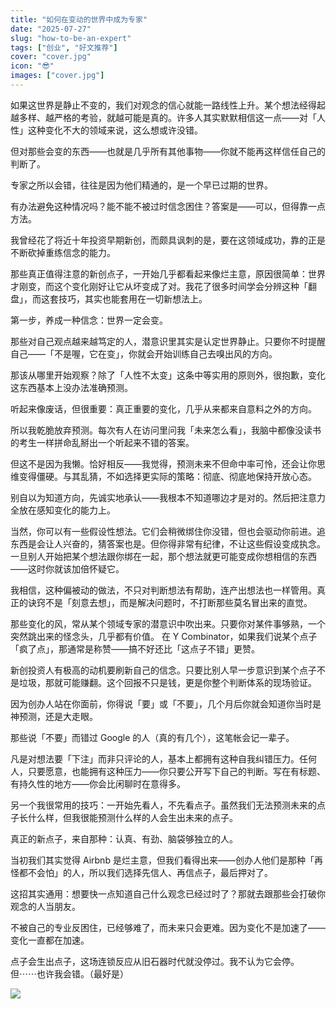 ```yaml
---
title: "如何在变动的世界中成为专家"
date: "2025-07-27"
slug: "how-to-be-an-expert"
tags: ["创业", "好文推荐"]
cover: "cover.jpg"
icon: "😎"
images: ["cover.jpg"]
---
```

如果这世界是静止不变的，我们对观念的信心就能一路线性上升。某个想法经得起越多样、越严格的考验，就越可能是真的。许多人其实默默相信这一点——对「人性」这种变化不大的领域来说，这么想或许没错。



但对那些会变的东西——也就是几乎所有其他事物——你就不能再这样信任自己的判断了。



专家之所以会错，往往是因为他们精通的，是一个早已过期的世界。



有办法避免这种情况吗？能不能不被过时信念困住？答案是——可以，但得靠一点方法。



我曾经花了将近十年投资早期新创，而颇具讽刺的是，要在这领域成功，靠的正是不断砍掉重练信念的能力。



那些真正值得注意的新创点子，一开始几乎都看起来像烂主意，原因很简单：世界才刚变，而这个变化刚好让它从坏变成了对。我花了很多时间学会分辨这种「翻盘」，而这套技巧，其实也能套用在一切新想法上。



第一步，养成一种信念：世界一定会变。



那些对自己观点越来越笃定的人，潜意识里其实是认定世界静止。只要你不时提醒自己——「不是喔，它在变」，你就会开始训练自己去嗅出风的方向。



那该从哪里开始观察？除了「人性不太变」这条中等实用的原则外，很抱歉，变化这东西基本上没办法准确预测。



听起来像废话，但很重要：真正重要的变化，几乎从来都来自意料之外的方向。



所以我乾脆放弃预测。每次有人在访问里问我「未来怎么看」，我脑中都像没读书的考生一样拼命乱掰出一个听起来不错的答案。



但这不是因为我懒。恰好相反——我觉得，预测未来不但命中率可怜，还会让你思维变得僵硬。与其乱猜，不如选择更实际的策略：彻底、彻底地保持开放心态。



别自以为知道方向，先诚实地承认——我根本不知道哪边才是对的。然后把注意力全放在感知变化的能力上。



当然，你可以有一些假设性想法。它们会稍微绑住你没错，但也会驱动你前进。追东西是会让人兴奋的，猜答案也是。但你得非常有纪律，不让这些假设变成执念。
一旦别人开始把某个想法跟你绑在一起，那个想法就更可能变成你想相信的东西——这时你就该加倍怀疑它。



我相信，这种偏被动的做法，不只对判断想法有帮助，连产出想法也一样管用。真正的诀窍不是「刻意去想」，而是解决问题时，不打断那些莫名冒出来的直觉。



那些变化的风，常从某个领域专家的潜意识中吹出来。只要你对某件事够熟，一个突然跳出来的怪念头，几乎都有价值。
在 Y Combinator，如果我们说某个点子「疯了点」，那通常是称赞——搞不好还比「这点子不错」更赞。



新创投资人有极高的动机要刷新自己的信念。只要比别人早一步意识到某个点子不是垃圾，那就可能赚翻。这个回报不只是钱，更是你整个判断体系的现场验证。



因为创办人站在你面前，你得说「要」或「不要」，几个月后你就会知道你当时是神预测，还是大走眼。



那些说「不要」而错过 Google 的人（真的有几个），这笔帐会记一辈子。



凡是对想法要「下注」而非只评论的人，基本上都拥有这种自我纠错压力。任何人，只要愿意，也能拥有这种压力——你只要公开写下自己的判断。写在有标题、有持久性的地方——你会比闲聊时在意得多。



另一个我很常用的技巧：一开始先看人，不先看点子。虽然我们无法预测未来的点子长什么样，但我很能预测什么样的人会生出未来的点子。



真正的新点子，来自那种：认真、有劲、脑袋够独立的人。



当初我们其实觉得 Airbnb 是烂主意，但我们看得出来——创办人他们是那种「再怪都不会怕」的人，所以我们选择先信人、再信点子，最后押对了。



这招其实通用：想要快一点知道自己什么观念已经过时了？那就去跟那些会打破你观念的人当朋友。



不被自己的专业反困住，已经够难了，而未来只会更难。因为变化不是加速了——变化一直都在加速。



点子会生出点子，这场连锁反应从旧石器时代就没停过。我不认为它会停。
但⋯⋯也许我会错。（最好是）




![](https://prod-files-secure.s3.us-west-2.amazonaws.com/112d0858-5090-4d34-a606-b75eb8d65fd2/46476355-9cf3-4e99-9b7a-3531bc426380/1000202064.png?X-Amz-Algorithm=AWS4-HMAC-SHA256&X-Amz-Content-Sha256=UNSIGNED-PAYLOAD&X-Amz-Credential=ASIAZI2LB466UDDO6J42%2F20251023%2Fus-west-2%2Fs3%2Faws4_request&X-Amz-Date=20251023T173214Z&X-Amz-Expires=3600&X-Amz-Security-Token=IQoJb3JpZ2luX2VjEJH%2F%2F%2F%2F%2F%2F%2F%2F%2F%2FwEaCXVzLXdlc3QtMiJHMEUCIHlB3i1z5Ukfo%2Bq8nWZRcZXBcmDqXd6u0rDlMKdIEODnAiEAsEXd8lX%2BrcwKaJeO5V2PWwBLszoH8DVIoq%2B2GhaTHicq%2FwMIShAAGgw2Mzc0MjMxODM4MDUiDHWaefSqnlltW2Dp5SrcA%2FXeDSDB2pmC3rFwlgeRnCvpO9z7gDXYTZu5JQVwJOXVdbF2cWMdkzApRNrMqP66LkwWKaLgHzK45Re%2FtLkDJ21skaZ5OOoZ8t4kwUbGSZpM4QY08Egf93J9bruvcZ8HpTzSPpWklsUL40w449pK3C1qwSmBekCZb%2B%2FAAlPrP2ILoxzMIIdvY%2Fe1h3la24DWP3CzZ65nZnM7GPCQkZTJp4varfyIZWAn4RLE%2BfSXsVeIff%2BKdJXed41bONS123D6Fdpa80Jkk%2F28JrrvFoJntP4h6YvqvPAsEAarp7VREuNw1PnhpBFu8vtE%2BQzQJ%2FwDLSN6MM%2Fng9G9TMfbb4K9k6zRi1KirVAmMs%2F%2FADH82Rhp2R0tXs5GAtE0sT13aFirv%2F%2FAVdkYuCELxqnt2t0dAb2jB4JWfhhls8FXgnaRrhUl6BO6WkXxUBkxfPbFwP9tvlAW4%2BX328cZ4YlqBe%2B1tMesV%2BcC%2Fp%2Funx%2B0lTkoYRFQnP%2BAFhSCqMRCL6WKRnwnsInm%2B6Z0Kwsmj%2BqjnJ2pN0gJiBtboEl7PjN72F%2BvHmKP%2FXmla99h673mzCPPUSdLQiZU01EcP32Dm0YnXePwhvzKoM5vx2NRasKQZlGiMMuQQMb4nPs3TPIJ0gXdMOq%2B6ccGOqUB%2BeMWkVlJR%2FOyUx4hsS9r%2FMmajbTqVl69gvv1IBd8cWra%2BfhSKBO7c4ClAdlqP40878WhmAdXus5szJeRQYbt90AJIlv8dviTfhMEcmanfBYEpFqIq4JkwKRRMJEaUTIVbgcsghwHb46943aJvpDWtwvr0fobGiCk1Xty14j0WKXYsNui1HK6dQsoRVBBzJmqPiD5Jmn%2FKEG3mrQeYTtyx4rOhKIH&X-Amz-Signature=ba998f4ad3ef8f67d643e375300a59c7c928cf7dade37c5e35088cea04d5a358&X-Amz-SignedHeaders=host&x-amz-checksum-mode=ENABLED&x-id=GetObject)

